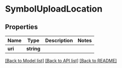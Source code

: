 # SymbolUploadLocation

## Properties
Name | Type | Description | Notes
------------ | ------------- | ------------- | -------------
**uri** | **string** |  | 

[[Back to Model list]](../README.md#documentation-for-models) [[Back to API list]](../README.md#documentation-for-api-endpoints) [[Back to README]](../README.md)

